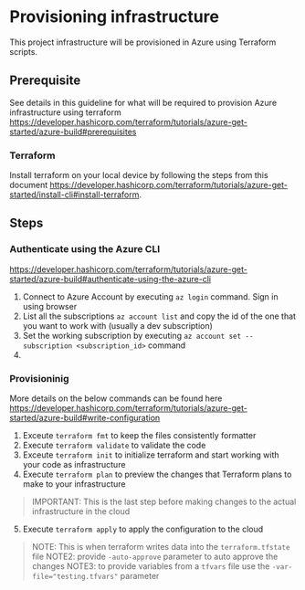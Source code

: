 # Provisioning infrastructure

This project infrastructure will be provisioned in Azure using Terraform scripts.

## Prerequisite

See details in this guideline for what will be required to provision Azure infrastructure using terraform https://developer.hashicorp.com/terraform/tutorials/azure-get-started/azure-build#prerequisites

### Terraform

Install terraform on your local device by following the steps from this document https://developer.hashicorp.com/terraform/tutorials/azure-get-started/install-cli#install-terraform.

## Steps

### Authenticate using the Azure CLI

https://developer.hashicorp.com/terraform/tutorials/azure-get-started/azure-build#authenticate-using-the-azure-cli

1. Connect to Azure Account by executing `az login` command. Sign in using browser
2. List all the subscriptions `az account list` and copy the id of the one that you want to work with (usually a dev subscription)
3. Set the working subscription by executing `az account set --subscription <subscription_id>` command
4. <TODO>


### Provisioninig

More details on the below commands can be found here https://developer.hashicorp.com/terraform/tutorials/azure-get-started/azure-build#write-configuration

1. Exceute `terraform fmt` to keep the files consistently formatter
2. Execute `terraform validate` to validate the code
3. Exceute `terraform init` to initialize terraform and start working with your code as infrastructure
4. Execute `terraform plan` to preview the changes that Terraform plans to make to your infrastructure
> IMPORTANT: This is the last step before making changes to the actual infrastructure in the cloud
5. Execute `terraform apply` to apply the configuration to the cloud

> NOTE: This is when terraform writes data into the `terraform.tfstate` file
> NOTE2: provide `-auto-approve` parameter to auto approve the changes
> NOTE3: to provide variables from a `tfvars` file use the `-var-file="testing.tfvars"` parameter
